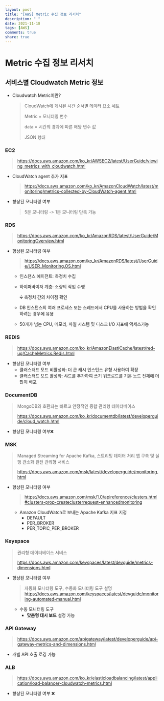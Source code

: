 ```yaml
---
layout: post
title: "[AWS] Metric 수집 정보 리서치"
description: " "
date: 2021-11-18
tags: [AWS]
comments: true
share: true
---
```


# Metric 수집 정보 리서치

## 서비스별 Cloudwatch Metric 정보

- Cloudwatch Metric이란?

  > CloudWatch에 게시된 시간 순서별 데이터 요소 세트
  >
  > Metric = 모니터링 변수
  >
  > data = 시간의 경과에 따른 해당 변수 값
  >
  > JSON 형태



### EC2

> https://docs.aws.amazon.com/ko_kr/AWSEC2/latest/UserGuide/viewing_metrics_with_cloudwatch.html

- CloudWatch agent 추가 지표

  > https://docs.aws.amazon.com/ko_kr/AmazonCloudWatch/latest/monitoring/metrics-collected-by-CloudWatch-agent.html
  
- 향상된 모니터링 여부

  > 5분 모니터링 -> 1분 모니터링 단축 가능

  

### RDS

> https://docs.aws.amazon.com/ko_kr/AmazonRDS/latest/UserGuide/MonitoringOverview.html

- 향상된 모니터링 여부

  > https://docs.aws.amazon.com/ko_kr/AmazonRDS/latest/UserGuide/USER_Monitoring.OS.html

  - 인스턴스 에이전트: 측정치 수집

  - 하이퍼바이저 계층: 소량의 작업 수행

    :heavy_division_sign: 측정치 간의 차이점 확인

  - DB 인스턴스의 여러 프로세스 또는 스레드에서 CPU를 사용하는 방법을 확인하려는 경우에 유용

  - 50개가 넘는 CPU, 메모리, 파일 시스템 및 디스크 I/O 지표에 액세스가능

  

### REDIS

> https://docs.aws.amazon.com/ko_kr/AmazonElastiCache/latest/red-ug/CacheMetrics.Redis.html

- 향상된 모니터링 여부
  - 클러스터드 모드 비활성화: 더 큰 캐시 인스턴스 유형 사용하여 확장
  - 클러스터드 모드 활성화: 샤드를 추가하여 쓰기 워크로드를 기본 노드 전체에 더 많이 배포

### DocumentDB

> MongoDB와 호환되는 빠르고 안정적인 종합 관리형 데이터베이스
>
> https://docs.aws.amazon.com/ko_kr/documentdb/latest/developerguide/cloud_watch.html

- 향상된 모니터링 여부:x:



### MSK

> Managed Streaming for Apache Kafka, 스트리밍 데이터 처리 앱 구축 및 실행 관소화 완전 관리형 서비스
>
> https://docs.aws.amazon.com/msk/latest/developerguide/monitoring.html

- 향상된 모니터링 여부

  > https://docs.aws.amazon.com/msk/1.0/apireference/clusters.html#clusters-prop-createclusterrequest-enhancedmonitoring

  - Amazon CloudWatch로 보내는 Apache Kafka 지표 지정
    - DEFAULT
    - PER_BROKER
    - PER_TOPIC_PER_BROKER



### Keyspace

> 관리형 데이터베이스 서비스
>
> https://docs.aws.amazon.com/keyspaces/latest/devguide/metrics-dimensions.html

- 향상된 모니터링 여부

  > 자동화 모니터링 도구, 수동화 모니터링 도구 설명 https://docs.aws.amazon.com/keyspaces/latest/devguide/monitoring-automated-manual.html

  - 수동 모니터링 도구
    - **맞춤형 대시 보드** 설정 가능



### API Gateway

> https://docs.aws.amazon.com/apigateway/latest/developerguide/api-gateway-metrics-and-dimensions.html

- 개별 API 호출 로깅 가능

  

### ALB

> https://docs.aws.amazon.com/ko_kr/elasticloadbalancing/latest/application/load-balancer-cloudwatch-metrics.html

- 향상된 모니터링 여부 :x: